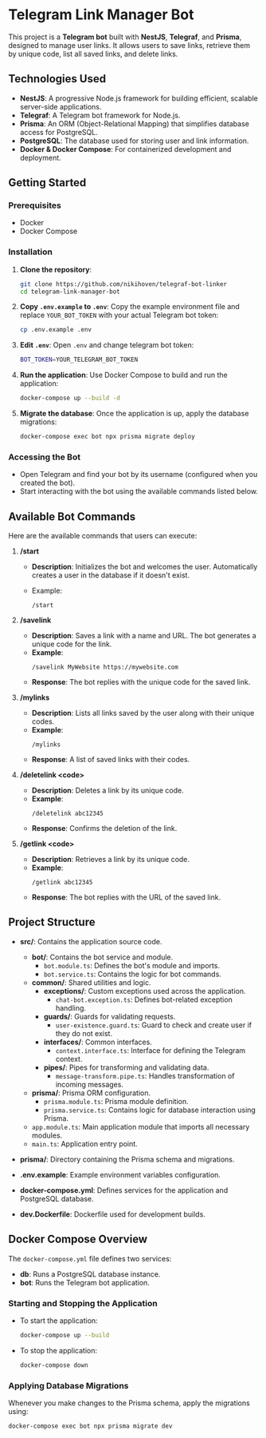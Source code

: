 
# Telegram Link Manager Bot

This project is a **Telegram bot** built with **NestJS**, **Telegraf**, and **Prisma**, designed to manage user links. It allows users to save links, retrieve them by unique code, list all saved links, and delete links.

## Technologies Used

- **NestJS**: A progressive Node.js framework for building efficient, scalable server-side applications.
- **Telegraf**: A Telegram bot framework for Node.js.
- **Prisma**: An ORM (Object-Relational Mapping) that simplifies database access for PostgreSQL.
- **PostgreSQL**: The database used for storing user and link information.
- **Docker & Docker Compose**: For containerized development and deployment.

## Getting Started

### Prerequisites

- Docker
- Docker Compose

### Installation

1. **Clone the repository**:
   ```bash
   git clone https://github.com/nikihoven/telegraf-bot-linker
   cd telegram-link-manager-bot
   ```

2. **Copy `.env.example` to `.env`**:
   Copy the example environment file and replace `YOUR_BOT_TOKEN` with your actual Telegram bot token:
   ```bash
   cp .env.example .env
   ```

3. **Edit `.env`**:
   Open `.env` and change telegram bot token:
   ```bash
   BOT_TOKEN=YOUR_TELEGRAM_BOT_TOKEN
   ```

4. **Run the application**:
   Use Docker Compose to build and run the application:
   ```bash
   docker-compose up --build -d
   ```

5. **Migrate the database**:
   Once the application is up, apply the database migrations:
   ```bash
   docker-compose exec bot npx prisma migrate deploy
   ```

### Accessing the Bot

- Open Telegram and find your bot by its username (configured when you created the bot).
- Start interacting with the bot using the available commands listed below.

## Available Bot Commands

Here are the available commands that users can execute:

1. **/start**
    - **Description**: Initializes the bot and welcomes the user. Automatically creates a user in the database if it doesn't exist.

    - Example:
       ```
       /start
       ```

2. **/savelink <name> <url>**
    - **Description**: Saves a link with a name and URL. The bot generates a unique code for the link.
    - **Example**:
      ```
      /savelink MyWebsite https://mywebsite.com
      ```
    - **Response**: The bot replies with the unique code for the saved link.


3. **/mylinks**
    - **Description**: Lists all links saved by the user along with their unique codes.
    - **Example**:
      ```
      /mylinks
      ```
    - **Response**: A list of saved links with their codes.
   

4. **/deletelink \<code>**
    - **Description**: Deletes a link by its unique code.
    - **Example**:
      ```
      /deletelink abc12345
      ```
    - **Response**: Confirms the deletion of the link.

5. **/getlink \<code>**
    - **Description**: Retrieves a link by its unique code.
    - **Example**:
      ```
      /getlink abc12345
      ```
    - **Response**: The bot replies with the URL of the saved link.

## Project Structure

- **src/**: Contains the application source code.
    - **bot/**: Contains the bot service and module.
        - `bot.module.ts`: Defines the bot's module and imports.
        - `bot.service.ts`: Contains the logic for bot commands.
    - **common/**: Shared utilities and logic.
        - **exceptions/**: Custom exceptions used across the application.
            - `chat-bot.exception.ts`: Defines bot-related exception handling.
        - **guards/**: Guards for validating requests.
            - `user-existence.guard.ts`: Guard to check and create user if they do not exist.
        - **interfaces/**: Common interfaces.
            - `context.interface.ts`: Interface for defining the Telegram context.
        - **pipes/**: Pipes for transforming and validating data.
            - `message-transform.pipe.ts`: Handles transformation of incoming messages.
    - **prisma/**: Prisma ORM configuration.
        - `prisma.module.ts`: Prisma module definition.
        - `prisma.service.ts`: Contains logic for database interaction using Prisma.
    - `app.module.ts`: Main application module that imports all necessary modules.
    - `main.ts`: Application entry point.

- **prisma/**: Directory containing the Prisma schema and migrations.

- **.env.example**: Example environment variables configuration.

- **docker-compose.yml**: Defines services for the application and PostgreSQL database.

- **dev.Dockerfile**: Dockerfile used for development builds.

## Docker Compose Overview

The `docker-compose.yml` file defines two services:

- **db**: Runs a PostgreSQL database instance.
- **bot**: Runs the Telegram bot application.

### Starting and Stopping the Application

- To start the application:
  ```bash
  docker-compose up --build
  ```

- To stop the application:
  ```bash
  docker-compose down
  ```

### Applying Database Migrations

Whenever you make changes to the Prisma schema, apply the migrations using:

```bash
docker-compose exec bot npx prisma migrate dev
```

